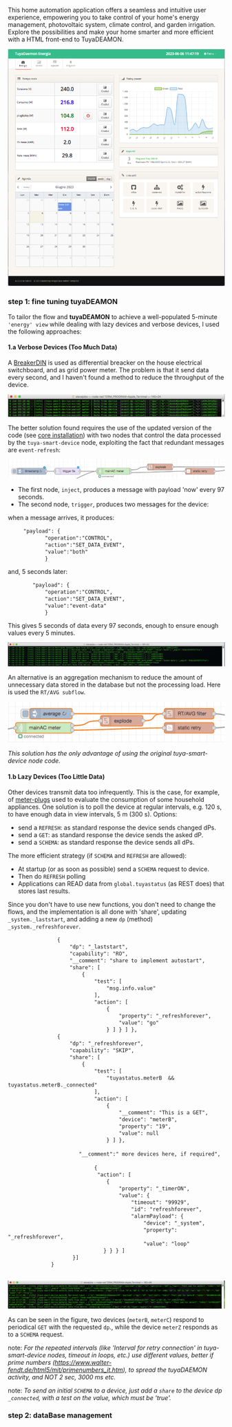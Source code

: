 This home automation application offers a seamless and intuitive user experience, empowering you to take control of your home's energy management, photovoltaic system, climate control, and garden irrigation. Explore the possibilities and make your home smarter and more efficient with a HTML front-end to TuyaDEAMON.

![](https://github.com/msillano/tuyaDEAMON-applications/blob/main/pics/app003.png?raw=true)

### step 1: fine tuning tuyaDEAMON

To tailor the flow and **tuyaDEAMON** to achieve a well-populated 5-minute `'energy' view` while dealing with lazy devices and verbose devices, I used the following approaches:

#### 1.a Verbose Devices (Too Much Data)
 A [BreakerDIN](https://github.com/msillano/tuyaDAEMON/blob/main/devices/BreakerDIN/device_BreakerDIN.pdf) is used as differential breacker on the house electrical switchboard, and as grid power meter. The problem is that it send data every second, and I haven't found a method to reduce the throughput of the device. 

![](https://github.com/msillano/tuyaDEAMON-applications/blob/main/pics/mainAC003.png?raw=true)

The better solution found requires the use of the updated version of the code (see [core installation](https://github.com/msillano/tuyaDAEMON/tree/main/tuyaDAEMON#first-time-installation-core)) with two nodes that control the data processed by the `tuya-smart-device` node, exploiting the fact that redundant messages are `event-refresh`:

![](https://github.com/msillano/tuyaDEAMON-applications/blob/main/pics/mainAC002.png?raw=true)

- The first node, `inject`, produces a message with payload 'now' every 97 seconds.
- The second node, `trigger`, produces two messages for the device:
      
when a message arrives, it produces:
````       
     "payload": {
            "operation":"CONTROL",
            "action":"SET_DATA_EVENT",
            "value":"both"
            }
````            
and, 5 seconds later:
````            
        "payload": {
            "operation":"CONTROL",
            "action":"SET_DATA_EVENT",
            "value":"event-data"
            }   
````            
            
This gives 5 seconds of data every 97 seconds, enough to ensure enough values every 5 minutes.

![](https://github.com/msillano/tuyaDEAMON-applications/blob/main/pics/mainAC004.png?raw=true)

An alternative is an aggregation mechanism to reduce the amount of unnecessary data stored in the database but not the processing load. Here is used the `RT/AVG subflow`.

![](https://github.com/msillano/tuyaDEAMON-applications/blob/main/pics/mainAC001.png?raw=true)

_This solution has the only advantage of using the original tuya-smart-device node code._




#### 1.b Lazy Devices (Too Little Data)
 Other devices transmit data too infrequently. This is the case, for example, of [meter-plugs](https://github.com/msillano/tuyaDAEMON/blob/main/devices/Smart_socket/device_Smart_socket.pdf) used to evaluate the consumption of some household appliances.
One solution is to poll the device at regular intervals, e.g. 120 s, to have enough data in view intervals, 5 m (300 s).
Options:
 - send a `REFRESH`: as standard response the device sends changed dPs.
 - send a `GET`: as standard response the device sends the asked dP.
 - send a `SCHEMA`: as standard response the device sends all dPs.
  
The more efficient strategy (if `SCHEMA` and `REFRESH` are allowed):
  - At startup (or as soon as possible) send a `SCHEMA` request to device.
  - Then do `REFRESH` polling
  - Applications can READ data from `global.tuyastatus` (as REST does) that stores last results.
   
Since you don't have to use new functions, you don't need to change the flows, and the implementation is all done with 'share', updating `_system._laststart`, and adding a new `dp` (method) `_system._refreshforever`. 

````
                {
                    "dp": "_laststart",
                    "capability": "RO",
                    "__comment": "share to implement autostart",
                    "share": [
                        {
                            "test": [
                                "msg.info.value"
                            ],
                            "action": [
                                {
                                    "property": "_refreshforever",
                                    "value": "go"
                                } ] } ] },
                {
                    "dp": "_refreshforever",
                    "capability": "SKIP",
                    "share": [
                        {
                            "test": [
                                "tuyastatus.meterB  && tuyastatus.meterB._connected"
                            ],
                            "action": [
                                {
                                    "__comment": "This is a GET",
                                    "device": "meterB",
                                    "property": "19",
                                    "value": null
                                } ] },
                                
                       "__comment":" more devices here, if required",
                       
                            {
                             "action": [
                                {
                                    "property": "_timerON",
                                    "value": {
                                        "timeout": "99929",
                                        "id": "refreshforever",
                                        "alarmPayload": {
                                            "device": "_system",
                                            "property": "_refreshforever",
                                            "value": "loop"
                               } } } ]
                     }]
              }
     
````

 ![](https://github.com/msillano/tuyaDEAMON-applications/blob/main/pics/meterA001.png?raw=true)
 
 As can be seen in the figure, two devices (`meterB`, `meterC`) respond to periodical `GET` with the requested `dp`., while the device `meterZ` responds as to a `SCHEMA` request.
 
 note: _For the repeated intervals (like 'Interval for retry connection' in tuya-smart-device nodes, timeout in loops, etc.) use different values, better if prime numbers (https://www.walter-fendt.de/html5/mit/primenumbers_it.htm), to spread the tuyaDAEMON activity, and NOT 2 sec, 3000 ms etc._
 
note: _To send an initial `SCHEMA` to a device, just add a `share` to the device dp `_connected`,
with a test on the value, which must be 'true'._

### step 2: dataBase management

